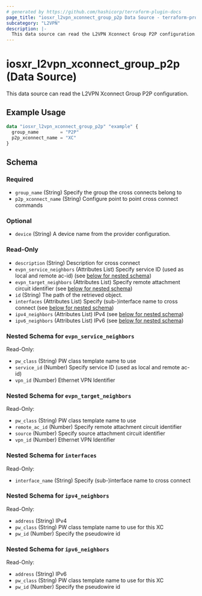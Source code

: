 ```yaml
---
# generated by https://github.com/hashicorp/terraform-plugin-docs
page_title: "iosxr_l2vpn_xconnect_group_p2p Data Source - terraform-provider-iosxr"
subcategory: "L2VPN"
description: |-
  This data source can read the L2VPN Xconnect Group P2P configuration.
---
```


# iosxr_l2vpn_xconnect_group_p2p (Data Source)

This data source can read the L2VPN Xconnect Group P2P configuration.

## Example Usage

```terraform
data "iosxr_l2vpn_xconnect_group_p2p" "example" {
  group_name        = "P2P"
  p2p_xconnect_name = "XC"
}
```

<!-- schema generated by tfplugindocs -->
## Schema

### Required

- `group_name` (String) Specify the group the cross connects belong to
- `p2p_xconnect_name` (String) Configure point to point cross connect commands

### Optional

- `device` (String) A device name from the provider configuration.

### Read-Only

- `description` (String) Description for cross connect
- `evpn_service_neighbors` (Attributes List) Specify service ID (used as local and remote ac-id) (see [below for nested schema](#nestedatt--evpn_service_neighbors))
- `evpn_target_neighbors` (Attributes List) Specify remote attachment circuit identifier (see [below for nested schema](#nestedatt--evpn_target_neighbors))
- `id` (String) The path of the retrieved object.
- `interfaces` (Attributes List) Specify (sub-)interface name to cross connect (see [below for nested schema](#nestedatt--interfaces))
- `ipv4_neighbors` (Attributes List) IPv4 (see [below for nested schema](#nestedatt--ipv4_neighbors))
- `ipv6_neighbors` (Attributes List) IPv6 (see [below for nested schema](#nestedatt--ipv6_neighbors))

<a id="nestedatt--evpn_service_neighbors"></a>
### Nested Schema for `evpn_service_neighbors`

Read-Only:

- `pw_class` (String) PW class template name to use
- `service_id` (Number) Specify service ID (used as local and remote ac-id)
- `vpn_id` (Number) Ethernet VPN Identifier


<a id="nestedatt--evpn_target_neighbors"></a>
### Nested Schema for `evpn_target_neighbors`

Read-Only:

- `pw_class` (String) PW class template name to use
- `remote_ac_id` (Number) Specify remote attachment circuit identifier
- `source` (Number) Specify source attachment circuit identifier
- `vpn_id` (Number) Ethernet VPN Identifier


<a id="nestedatt--interfaces"></a>
### Nested Schema for `interfaces`

Read-Only:

- `interface_name` (String) Specify (sub-)interface name to cross connect


<a id="nestedatt--ipv4_neighbors"></a>
### Nested Schema for `ipv4_neighbors`

Read-Only:

- `address` (String) IPv4
- `pw_class` (String) PW class template name to use for this XC
- `pw_id` (Number) Specify the pseudowire id


<a id="nestedatt--ipv6_neighbors"></a>
### Nested Schema for `ipv6_neighbors`

Read-Only:

- `address` (String) IPv6
- `pw_class` (String) PW class template name to use for this XC
- `pw_id` (Number) Specify the pseudowire id


